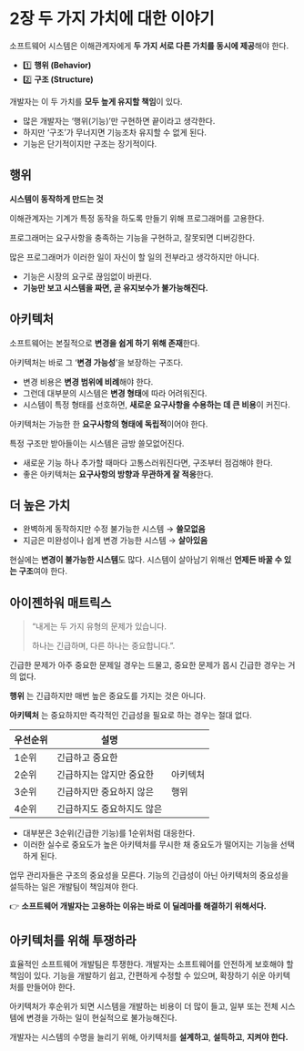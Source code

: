 # 2장 두 가지 가치에 대한 이야기

소프트웨어 시스템은 이해관계자에게 **두 가지 서로 다른 가치를 동시에 제공**해야 한다.

- 1️⃣ **행위 (Behavior)**
- 2️⃣ **구조 (Structure)**

개발자는 이 두 가치를 **모두 높게 유지할 책임**이 있다.

- 많은 개발자는 ‘행위(기능)’만 구현하면 끝이라고 생각한다.
- 하지만 ‘구조’가 무너지면 기능조차 유지할 수 없게 된다.
- 기능은 단기적이지만 구조는 장기적이다.



## 행위

**시스템이 동작하게 만드는 것**

이해관계자는 기계가 특정 동작을 하도록 만들기 위해 프로그래머를 고용한다.

프로그래머는 요구사항을 충족하는 기능을 구현하고, 잘못되면 디버깅한다.

많은 프로그래머가 이러한 일이 자신이 할 일의 전부라고 생각하지만 아니다.

- 기능은 시장의 요구로 끊임없이 바뀐다.
- **기능만 보고 시스템을 짜면, 곧 유지보수가 불가능해진다.**



## 아키텍처

소프트웨어는 본질적으로 **변경을 쉽게 하기 위해 존재**한다.

아키텍처는 바로 그 ‘**변경 가능성**’을 보장하는 구조다.

- 변경 비용은 **변경 범위에 비례**해야 한다.
- 그런데 대부분의 시스템은 **변경 형태**에 따라 어려워진다.
- 시스템이 특정 형태를 선호하면, **새로운 요구사항을 수용하는 데 큰 비용**이 커진다.

아키텍처는 가능한 한 **요구사항의 형태에 독립적**이어야 한다.

특정 구조만 받아들이는 시스템은 금방 쓸모없어진다.

- 새로운 기능 하나 추가할 때마다 고통스러워진다면, 구조부터 점검해야 한다.
- 좋은 아키텍처는 **요구사항의 방향과 무관하게 잘 적응**한다.



## 더 높은 가치

- 완벽하게 동작하지만 수정 불가능한 시스템 → **쓸모없음**
- 지금은 미완성이나 쉽게 변경 가능한 시스템 → **살아있음**

현실에는 **변경이 불가능한 시스템**도 많다. 시스템이 살아남기 위해선 **언제든 바꿀 수 있는 구조**여야 한다.



## 아이젠하워 매트릭스

> “내게는 두 가지 유형의 문제가 있습니다.
> 
> 
> 하나는 긴급하며, 다른 하나는 중요합니다.”.
> 

긴급한 문제가 아주 중요한 문제일 경우는 드물고, 중요한 문제가 몹시 긴급한 경우는 거의 없다. 

**행위** 는 긴급하지만 매번 높은 중요도를 가지는 것은 아니다.

**아키텍처** 는 중요하지만 즉각적인 긴급성을 필요로 하는 경우는 절대 없다. 

| 우선순위 | 설명 |  |
| --- | --- | --- |
| 1순위 | 긴급하고 중요한 |  |
| 2순위 | 긴급하지는 않지만 중요한 | 아키텍처 |
| 3순위 | 긴급하지만 중요하지 않은 | 행위 |
| 4순위 | 긴급하지도 중요하지도 않은 |  |
- 대부분은 3순위(긴급한 기능)를 1순위처럼 대응한다.
- 이러한 실수로 중요도가 높은 아키텍처를 무시한 채 중요도가 떨어지는 기능을 선택하게 된다.

업무 관리자들은 구조의 중요성을 모른다. 기능의 긴급성이 아닌 아키텍처의 중요성을 설득하는 일은 개발팀이 책임져야 한다.

👉  **소프트웨어 개발자는 고용하는 이유는 바로 이 딜레마를 해결하기 위해서다.** 



## 아키텍처를 위해 투쟁하라

효율적인 소프트웨어 개발팀은 투쟁한다. 
개발자는 소프트웨어를 안전하게 보호해야 할 책임이 있다. 
기능을 개발하기 쉽고, 간편하게 수정할 수 있으며, 확장하기 쉬운 아키텍처를 만들어야 한다. 

아키텍처가 후순위가 되면 시스템을 개발하는 비용이 더 많이 들고, 일부 또는 전체 시스템에 변경을 가하는 일이 현실적으로 불가능해진다.

개발자는 시스템의 수명을 늘리기 위해, 아키텍처를 **설계하고**, **설득하고**, **지켜야 한다.**
